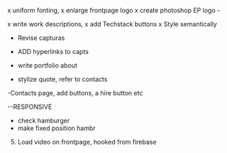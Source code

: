 x uniform fonting,
x enlarge frontpage logo
x create photoshop EP logo -

x write work descriptions,
x add Techstack buttons
x Style semantically

- Revise capturas
- ADD hyperlinks to capts

- write portfolio about
- stylize quote, refer to contacts

-Contacts page, add buttons, a hire button etc

--RESPONSIVE

- check hamburger
- make fixed position hambr

5. Load video on frontpage, hooked from firebase
